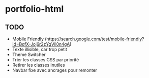 # portfolio-html

## TODO
- Mobile Friendly (https://search.google.com/test/mobile-friendly?id=BofX-Joj6r2zYgVll0n4gA)
- Texte illisible, car trop petit
- Theme Switcher
- Trier les classes CSS par priorité
- Retirer les classes inutiles
- Navbar fixe avec ancrages pour remonter
